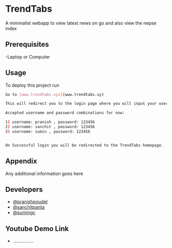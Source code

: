 
# TrendTabs

A minimalist webapp to view latest news on go and also view the nepse index

## Prerequisites

-Laptop or Computer


## Usage
To deploy this project run

```bash
Go to [www.trendtabs.xyz](www.trendtabs.xy)

This will redirect you to the login page where you will input your username and password.

Accepted username and password combinations for now:

1) username: pranish , password: 123456
2) username: sanchit , password: 123456
3) username: sumin , password: 123456


On Successful login you will be redirected to the TrendTabs homepage.
```


## Appendix

Any additional information goes here


## Developers

- [@pranishpoudel](https://www.linkedin.com/in/pranishpoudel/)
- [@sanchitpanta](https://www.linkedin.com/in/sanchitpanta/)
- [@sumingc](https://www.facebook.com/sumin.gc.90)

## Youtube Demo Link

 - ................

